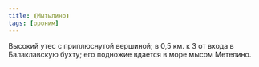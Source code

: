 ```yaml
---
title: ⦗Мытылино⦘
tags: [ороним]
---
```


Высокий утес с приплюснутой вершиной; в 0,5 км. к З от входа в Балаклавскую
бухту; его подножие вдается в море мысом Метелино.

